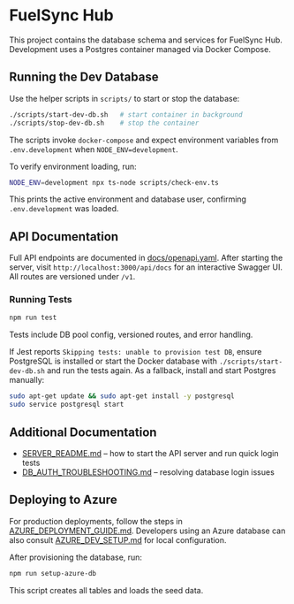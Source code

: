 # FuelSync Hub

This project contains the database schema and services for FuelSync Hub. Development uses a Postgres container managed via Docker Compose.

## Running the Dev Database

Use the helper scripts in `scripts/` to start or stop the database:

```bash
./scripts/start-dev-db.sh   # start container in background
./scripts/stop-dev-db.sh    # stop the container
```

The scripts invoke `docker-compose` and expect environment variables from `.env.development` when `NODE_ENV=development`.

To verify environment loading, run:

```bash
NODE_ENV=development npx ts-node scripts/check-env.ts
```

This prints the active environment and database user, confirming `.env.development` was loaded.


## API Documentation

Full API endpoints are documented in [docs/openapi.yaml](docs/openapi.yaml). After starting the server, visit `http://localhost:3000/api/docs` for an interactive Swagger UI. All routes are versioned under `/v1`.

### Running Tests

```bash
npm run test
```

Tests include DB pool config, versioned routes, and error handling.

If Jest reports `Skipping tests: unable to provision test DB`, ensure PostgreSQL
is installed or start the Docker database with `./scripts/start-dev-db.sh` and
run the tests again. As a fallback, install and start Postgres manually:

```bash
sudo apt-get update && sudo apt-get install -y postgresql
sudo service postgresql start
```

## Additional Documentation

- [SERVER_README.md](SERVER_README.md) – how to start the API server and run quick login tests
- [DB_AUTH_TROUBLESHOOTING.md](DB_AUTH_TROUBLESHOOTING.md) – resolving database login issues

## Deploying to Azure

For production deployments, follow the steps in [AZURE_DEPLOYMENT_GUIDE.md](docs/AZURE_DEPLOYMENT_GUIDE.md). Developers using an Azure database can also consult [AZURE_DEV_SETUP.md](docs/AZURE_DEV_SETUP.md) for local configuration.

After provisioning the database, run:

```bash
npm run setup-azure-db
```

This script creates all tables and loads the seed data.
